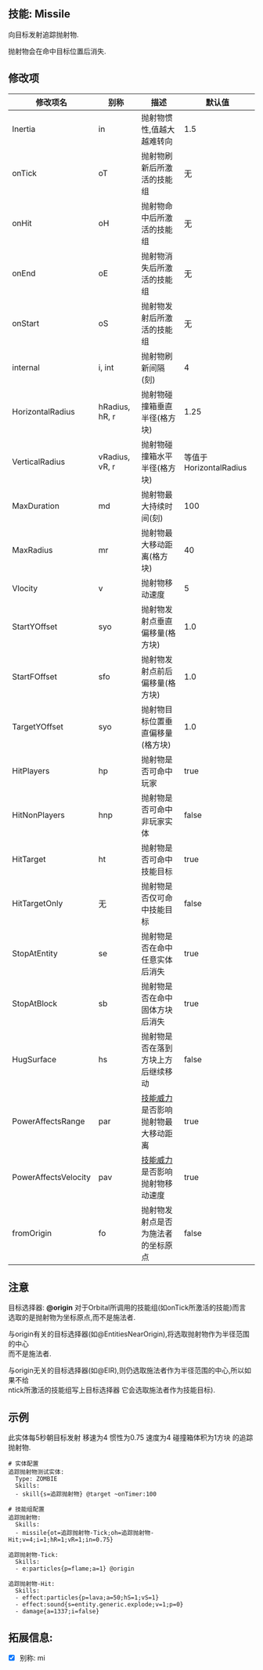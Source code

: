 技能: Missile
--------------------------

向目标发射追踪抛射物.

抛射物会在命中目标位置后消失.

修改项
----------

| 修改项名 | 别称      | 描述                      | 默认值 |
|--------- |-----------|---------------------------|--------|
| Inertia  | in        | 抛射物惯性,值越大越难转向  | 1.5   |
| onTick   | oT        | 抛射物刷新后所激活的技能组 | 无    |
| onHit    | oH        | 抛射物命中后所激活的技能组 | 无    |
| onEnd    | oE        | 抛射物消失后所激活的技能组 | 无    |
| onStart  | oS        | 抛射物发射后所激活的技能组 | 无    |
| internal | i, int    | 抛射物刷新间隔(刻)         | 4     |
| HorizontalRadius | hRadius, hR, r | 抛射物碰撞箱垂直半径(格方块) | 1.25 |
| VerticalRadius | vRadius, vR, r | 抛射物碰撞箱水平半径(格方块) | 等值于HorizontalRadius |
| MaxDuration | md | 抛射物最大持续时间(刻) | 100 |
| MaxRadius | mr | 抛射物最大移动距离(格方块) | 40 |
| Vlocity | v | 抛射物移动速度 | 5 |
| StartYOffset | syo | 抛射物发射点垂直偏移量(格方块) | 1.0 |
| StartFOffset | sfo | 抛射物发射点前后偏移量(格方块) | 1.0 |
| TargetYOffset | syo | 抛射物目标位置垂直偏移量(格方块) | 1.0 |
| HitPlayers | hp | 抛射物是否可命中玩家 | true |
| HitNonPlayers | hnp | 抛射物是否可命中非玩家实体 | false |
| HitTarget | ht | 抛射物是否可命中技能目标 | true |
| HitTargetOnly | 无 | 抛射物是否仅可命中技能目标 | false
| StopAtEntity | se | 抛射物是否在命中任意实体后消失 | true |
| StopAtBlock | sb | 抛射物是否在命中固体方块后消失 | true |
| HugSurface | hs | 抛射物是否在落到方块上方后继续移动 | false |
| PowerAffectsRange | par | [技能威力](/实体/威力)是否影响抛射物最大移动距离 | true |
| PowerAffectsVelocity | pav | [技能威力](/实体/威力)是否影响抛射物移动速度 | true |
| fromOrigin | fo | 抛射物发射点是否为施法者的坐标原点 | false |

  

注意
-------------

目标选择器: **@origin** 对于Orbital所调用的技能组(如onTick所激活的技能)而言  
选取的是抛射物为坐标原点,而不是施法者.

与origin有关的目标选择器(如@EntitiesNearOrigin),将选取抛射物作为半径范围的中心  
而不是施法者.

与origin无关的目标选择器(如@EIR),则仍选取施法者作为半径范围的中心,所以如果不给  
ntick所激活的技能组写上目标选择器 它会选取施法者作为技能目标).

示例
--------

此实体每5秒朝目标发射 移速为4 惯性为0.75 速度为4 碰撞箱体积为1方块 的追踪抛射物.

    # 实体配置
    追踪抛射物测试实体:
      Type: ZOMBIE
      Skills:
      - skill{s=追踪抛射物} @target ~onTimer:100

    # 技能组配置
    追踪抛射物:
      Skills:
      - missile{ot=追踪抛射物-Tick;oh=追踪抛射物-Hit;v=4;i=1;hR=1;vR=1;in=0.75}

    追踪抛射物-Tick:
      Skills:
      - e:particles{p=flame;a=1} @origin

    追踪抛射物-Hit:
      Skills:
      - effect:particles{p=lava;a=50;hS=1;vS=1}
      - effect:sound{s=entity.generic.explode;v=1;p=0}
      - damage{a=1337;i=false}

拓展信息:
---------

- [x] 别称: mi